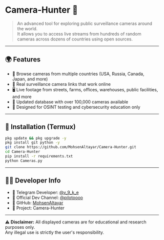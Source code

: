
# Camera-Hunter 🎥

> An advanced tool for exploring public surveillance cameras around the world.  
It allows you to access live streams from hundreds of random cameras across dozens of countries using open sources.

---

## 🌍 Features

- 🎯 Browse cameras from multiple countries (USA, Russia, Canada, Japan, and more)
- 🔎 Real surveillance camera links that work online
- 🖥️ Live footage from streets, farms, offices, warehouses, public facilities, and more
- 📁 Updated database with over 100,000 cameras available
- 🧪 Designed for OSINT testing and cybersecurity education only

---

## 🧰 Installation (Termux)

```bash
pkg update && pkg upgrade -y
pkg install git python -y
git clone https://github.com/MohsenAltayar/Camera-Hunter.git
cd Camera-Hunter
pip install -r requirements.txt
python Cameras.py
```

---

## 👨‍💻 Developer Info

- 👤 Telegram Developer: [@v_9_k_e](https://t.me/v_9_k_e)
- 📢 Official Dev Channel: [@pilotoooo](https://t.me/pilotoooo)
- 💼 GitHub: [MohsenAltayar](https://github.com/MohsenAltayar)
- 🧠 Project: Camera-Hunter

---

⚠️ **Disclaimer:** All displayed cameras are for educational and research purposes only.  
Any illegal use is strictly the user's responsibility.

